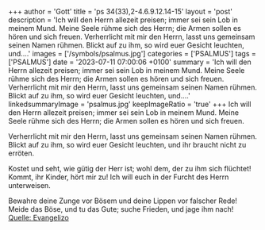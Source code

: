 +++
author = 'Gott'
title = 'ps 34(33),2-4.6.9.12.14-15'
layout = 'post'
description = 'Ich will den Herrn allezeit preisen; immer sei sein Lob in meinem Mund. Meine Seele rühme sich des Herrn; die Armen sollen es hören und sich freuen.  Verherrlicht mit mir den Herrn, lasst uns gemeinsam seinen Namen rühmen. Blickt auf zu ihm, so wird euer Gesicht leuchten, und....'
images = ['/symbols/psalmus.jpg']
categories = ['PSALMUS']
tags = ['PSALMUS']
date = '2023-07-11 07:00:06 +0100'
summary = 'Ich will den Herrn allezeit preisen; immer sei sein Lob in meinem Mund. Meine Seele rühme sich des Herrn; die Armen sollen es hören und sich freuen.  Verherrlicht mit mir den Herrn, lasst uns gemeinsam seinen Namen rühmen. Blickt auf zu ihm, so wird euer Gesicht leuchten, und....'
linkedsummaryImage = 'psalmus.jpg'
keepImageRatio = 'true'
+++
Ich will den Herrn allezeit preisen;
immer sei sein Lob in meinem Mund.
Meine Seele rühme sich des Herrn;
die Armen sollen es hören und sich freuen.

Verherrlicht mit mir den Herrn,
lasst uns gemeinsam seinen Namen rühmen.
Blickt auf zu ihm, so wird euer Gesicht leuchten,
und ihr braucht nicht zu erröten.<!--more-->

Kostet und seht, wie gütig der Herr ist;
wohl dem, der zu ihm sich flüchtet!
Kommt, ihr Kinder, hört mir zu!
Ich will euch in der Furcht des Herrn unterweisen.

Bewahre deine Zunge vor Bösem
und deine Lippen vor falscher Rede!
Meide das Böse, und tu das Gute;
suche Frieden, und jage ihm nach!<br> [Quelle: Evangelizo](https://evangeliumtagfuertag.org/DE/gospel)